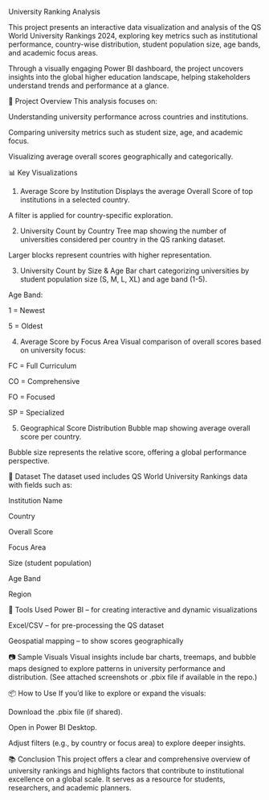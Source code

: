University Ranking Analysis

This project presents an interactive data visualization and analysis of the QS World University Rankings 2024, exploring key metrics such as institutional performance, country-wise distribution, student population size, age bands, and academic focus areas.

Through a visually engaging Power BI dashboard, the project uncovers insights into the global higher education landscape, helping stakeholders understand trends and performance at a glance.

📌 Project Overview
This analysis focuses on:

Understanding university performance across countries and institutions.

Comparing university metrics such as student size, age, and academic focus.

Visualizing average overall scores geographically and categorically.

📊 Key Visualizations
1. Average Score by Institution
Displays the average Overall Score of top institutions in a selected country.

A filter is applied for country-specific exploration.

2. University Count by Country
Tree map showing the number of universities considered per country in the QS ranking dataset.

Larger blocks represent countries with higher representation.

3. University Count by Size & Age
Bar chart categorizing universities by student population size (S, M, L, XL) and age band (1-5).

Age Band:

1 = Newest

5 = Oldest

4. Average Score by Focus Area
Visual comparison of overall scores based on university focus:

FC = Full Curriculum

CO = Comprehensive

FO = Focused

SP = Specialized

5. Geographical Score Distribution
Bubble map showing average overall score per country.

Bubble size represents the relative score, offering a global performance perspective.

📁 Dataset
The dataset used includes QS World University Rankings data with fields such as:

Institution Name

Country

Overall Score

Focus Area

Size (student population)

Age Band

Region

📌 Tools Used
Power BI – for creating interactive and dynamic visualizations

Excel/CSV – for pre-processing the QS dataset

Geospatial mapping – to show scores geographically

📷 Sample Visuals
Visual insights include bar charts, treemaps, and bubble maps designed to explore patterns in university performance and distribution. (See attached screenshots or .pbix file if available in the repo.)

📦 How to Use
If you’d like to explore or expand the visuals:

Download the .pbix file (if shared).

Open in Power BI Desktop.

Adjust filters (e.g., by country or focus area) to explore deeper insights.

📚 Conclusion
This project offers a clear and comprehensive overview of university rankings and highlights factors that contribute to institutional excellence on a global scale. It serves as a resource for students, researchers, and academic planners.
